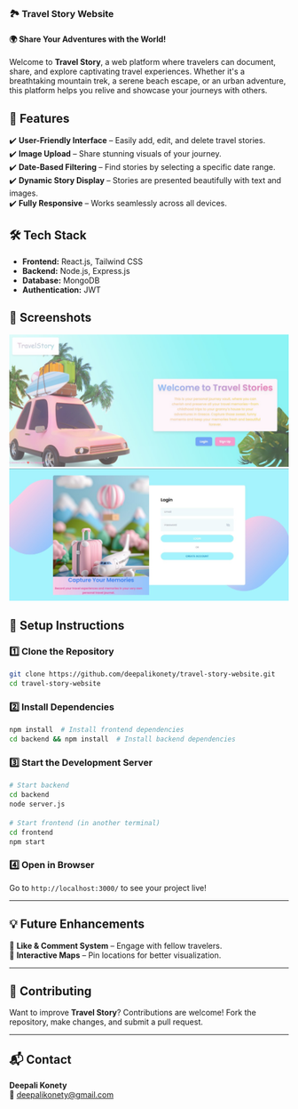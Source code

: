 ### 🏞️ Travel Story Website  

#### 🌍 Share Your Adventures with the World!  

Welcome to **Travel Story**, a web platform where travelers can document, share, and explore captivating travel experiences. Whether it's a breathtaking mountain trek, a serene beach escape, or an urban adventure, this platform helps you relive and showcase your journeys with others.  


## 🚀 Features  

✔️ **User-Friendly Interface** – Easily add, edit, and delete travel stories.  
✔️ **Image Upload** – Share stunning visuals of your journey.  
✔️ **Date-Based Filtering** – Find stories by selecting a specific date range.  
✔️ **Dynamic Story Display** – Stories are presented beautifully with text and images.  
✔️ **Fully Responsive** – Works seamlessly across all devices.  


## 🛠️ Tech Stack  

- **Frontend:** React.js, Tailwind CSS  
- **Backend:** Node.js, Express.js  
- **Database:** MongoDB    
- **Authentication:** JWT  


## 📸 Screenshots  
![Dashboard Preview](./Welcome_page.jpg)
![Dashboard Preview](./Login_page.jpg)


## 🔧 Setup Instructions  

### 1️⃣ Clone the Repository  
```bash
git clone https://github.com/deepalikonety/travel-story-website.git
cd travel-story-website
```

### 2️⃣ Install Dependencies  
```bash
npm install  # Install frontend dependencies
cd backend && npm install  # Install backend dependencies
```

### 3️⃣ Start the Development Server  
```bash
# Start backend
cd backend
node server.js  

# Start frontend (in another terminal)
cd frontend
npm start
```

### 4️⃣ Open in Browser  
Go to `http://localhost:3000/` to see your project live!  

---

## 💡 Future Enhancements  
🔹 **Like & Comment System** – Engage with fellow travelers.  
🔹 **Interactive Maps** – Pin locations for better visualization.  

---

## 🙌 Contributing  

Want to improve **Travel Story**? Contributions are welcome! Fork the repository, make changes, and submit a pull request.  

---

## 📬 Contact  

**Deepali Konety**  
📧 deepalikonety@gmail.com  

